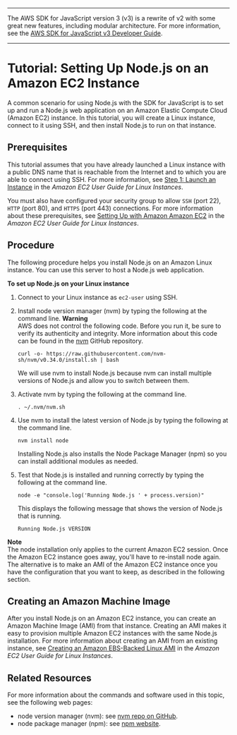 --------

The AWS SDK for JavaScript version 3 \(v3\) is a rewrite of v2 with some great new features, including modular architecture\. For more information, see the [AWS SDK for JavaScript v3 Developer Guide](https://docs.aws.amazon.com/sdk-for-javascript/v3/developer-guide/welcome.html)\.

--------

# Tutorial: Setting Up Node\.js on an Amazon EC2 Instance<a name="setting-up-node-on-ec2-instance"></a>

A common scenario for using Node\.js with the SDK for JavaScript is to set up and run a Node\.js web application on an Amazon Elastic Compute Cloud \(Amazon EC2\) instance\. In this tutorial, you will create a Linux instance, connect to it using SSH, and then install Node\.js to run on that instance\. 

## Prerequisites<a name="setting-up-node-on-ec2-instance.prerequisites"></a>

This tutorial assumes that you have already launched a Linux instance with a public DNS name that is reachable from the Internet and to which you are able to connect using SSH\. For more information, see [Step 1: Launch an Instance](https://docs.aws.amazon.com/AWSEC2/latest/UserGuide/EC2_GetStarted.html#ec2-launch-instance_linux) in the *Amazon EC2 User Guide for Linux Instances*\.

You must also have configured your security group to allow `SSH` \(port 22\), `HTTP` \(port 80\), and `HTTPS` \(port 443\) connections\. For more information about these prerequisites, see [ Setting Up with Amazon Amazon EC2](https://docs.aws.amazon.com/AWSEC2/latest/UserGuide/get-set-up-for-amazon-ec2.html) in the *Amazon EC2 User Guide for Linux Instances*\.

## Procedure<a name="setting-up-node-on-ec2-instance-procedure"></a>

The following procedure helps you install Node\.js on an Amazon Linux instance\. You can use this server to host a Node\.js web application\.

**To set up Node\.js on your Linux instance**

1. Connect to your Linux instance as `ec2-user` using SSH\.

1. Install node version manager \(nvm\) by typing the following at the command line\.
**Warning**  
AWS does not control the following code\. Before you run it, be sure to verify its authenticity and integrity\. More information about this code can be found in the [nvm](https://github.com/nvm-sh/nvm/blob/master/README.md) GitHub repository\.

   ```
   curl -o- https://raw.githubusercontent.com/nvm-sh/nvm/v0.34.0/install.sh | bash
   ```

   We will use nvm to install Node\.js because nvm can install multiple versions of Node\.js and allow you to switch between them\.

1. Activate nvm by typing the following at the command line\.

   ```
   . ~/.nvm/nvm.sh
   ```

1. Use nvm to install the latest version of Node\.js by typing the following at the command line\.

   ```
   nvm install node
   ```

   Installing Node\.js also installs the Node Package Manager \(npm\) so you can install additional modules as needed\.

1. Test that Node\.js is installed and running correctly by typing the following at the command line\.

   ```
   node -e "console.log('Running Node.js ' + process.version)"
   ```

   This displays the following message that shows the version of Node\.js that is running\.

   `Running Node.js VERSION`

**Note**  
The node installation only applies to the current Amazon EC2 session\. Once the Amazon EC2 instance goes away, you'll have to re\-install node again\. The alternative is to make an AMI of the Amazon EC2 instance once you have the configuration that you want to keep, as described in the following section\.

## Creating an Amazon Machine Image<a name="setting-up-node-on-ec2-instance-create-image"></a>

After you install Node\.js on an Amazon EC2 instance, you can create an Amazon Machine Image \(AMI\) from that instance\. Creating an AMI makes it easy to provision multiple Amazon EC2 instances with the same Node\.js installation\. For more information about creating an AMI from an existing instance, see [Creating an Amazon EBS\-Backed Linux AMI](https://docs.aws.amazon.com/AWSEC2/latest/UserGuide/creating-an-ami-ebs.html) in the *Amazon EC2 User Guide for Linux Instances*\.

## Related Resources<a name="setting-up-node-on-ec2-instance-related-resource"></a>

For more information about the commands and software used in this topic, see the following web pages:
+ node version manager \(nvm\): see [nvm repo on GitHub](https://github.com/creationix/nvm)\.
+ node package manager \(npm\): see [npm website](https://www.npmjs.com)\.